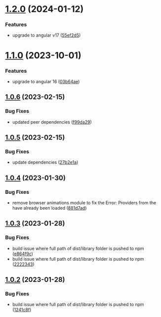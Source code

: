 # [1.2.0](https://github.com/uzenith360/ngx-navigation-animation/compare/v1.1.0...v1.2.0) (2024-01-12)


### Features

* upgrade to angular v17 ([55ef2d5](https://github.com/uzenith360/ngx-navigation-animation/commit/55ef2d5f8e4b62ed48b912ea191cc4025102a472))

# [1.1.0](https://github.com/uzenith360/ngx-navigation-animation/compare/v1.0.6...v1.1.0) (2023-10-01)


### Features

* upgrade to angular 16 ([03b64ae](https://github.com/uzenith360/ngx-navigation-animation/commit/03b64ae162c3d448f9f03b78205351eb5c6cc9de))

## [1.0.6](https://github.com/uzenith360/ngx-navigation-animation/compare/v1.0.5...v1.0.6) (2023-02-15)


### Bug Fixes

* updated peer dependencies ([f99da29](https://github.com/uzenith360/ngx-navigation-animation/commit/f99da29362e04cb7a3892c09ae13f8ccfc285c50))

## [1.0.5](https://github.com/uzenith360/ngx-navigation-animation/compare/v1.0.4...v1.0.5) (2023-02-15)


### Bug Fixes

* update dependencies ([27b2e1a](https://github.com/uzenith360/ngx-navigation-animation/commit/27b2e1a1035cb1f9d368c4a3acee631c6da27741))

## [1.0.4](https://github.com/uzenith360/ngx-navigation-animation/compare/v1.0.3...v1.0.4) (2023-01-30)


### Bug Fixes

* remove browser animations module to fix the Error: Providers from the  have already been loaded ([881d7ad](https://github.com/uzenith360/ngx-navigation-animation/commit/881d7ad25e0c6b5a8e9864758f2b537c4fc125c4))

## [1.0.3](https://github.com/uzenith360/ngx-navigation-animation/compare/v1.0.2...v1.0.3) (2023-01-28)


### Bug Fixes

* build issue where full path of dist/library folder is pushed to npm ([e864f9c](https://github.com/uzenith360/ngx-navigation-animation/commit/e864f9ceae8c2769d88ea8144e827e2b2471d0df))
* build issue where full path of dist/library folder is pushed to npm ([2222343](https://github.com/uzenith360/ngx-navigation-animation/commit/22223431be94dd1d76f8037d8c24a7655c7b1a41))

## [1.0.2](https://github.com/uzenith360/ngx-navigation-animation/compare/v1.0.1...v1.0.2) (2023-01-28)


### Bug Fixes

* build issue where full path of dist/library folder is pushed to npm ([1241c8f](https://github.com/uzenith360/ngx-navigation-animation/commit/1241c8ffa7e5398b9514284c2717a89246d7c28b))

